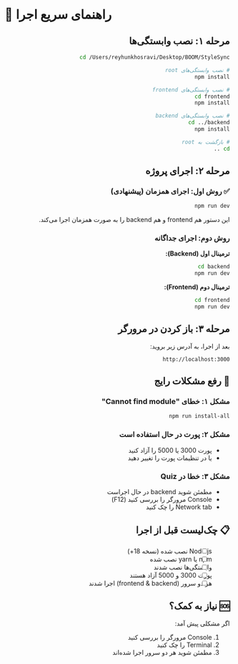# 🚀 راهنمای سریع اجرا

<div dir="rtl">

## مرحله ۱: نصب وابستگی‌ها

```bash
cd /Users/reyhunkhosravi/Desktop/BOOM/StyleSync

# نصب وابستگی‌های root
npm install

# نصب وابستگی‌های frontend
cd frontend
npm install

# نصب وابستگی‌های backend
cd ../backend
npm install

# بازگشت به root
cd ..
```

## مرحله ۲: اجرای پروژه

### ✅ روش اول: اجرای همزمان (پیشنهادی)

```bash
npm run dev
```

این دستور هم frontend و هم backend را به صورت همزمان اجرا می‌کند.

### روش دوم: اجرای جداگانه

**ترمینال اول (Backend):**
```bash
cd backend
npm run dev
```

**ترمینال دوم (Frontend):**
```bash
cd frontend
npm run dev
```

## مرحله ۳: باز کردن در مرورگر

بعد از اجرا، به آدرس زیر بروید:

```
http://localhost:3000
```

## 🔧 رفع مشکلات رایج

### مشکل ۱: خطای "Cannot find module"
```bash
npm run install-all
```

### مشکل ۲: پورت در حال استفاده است
- پورت 3000 یا 5000 را آزاد کنید
- یا در تنظیمات پورت را تغییر دهید

### مشکل ۳: خطا در Quiz
- مطمئن شوید backend در حال اجراست
- Console مرورگر را بررسی کنید (F12)
- Network tab را چک کنید

## 📋 چک‌لیست قبل از اجرا

- [ ] Node.js نصب شده (نسخه 18+)
- [ ] npm یا yarn نصب شده
- [ ] وابستگی‌ها نصب شدند
- [ ] پورت 3000 و 5000 آزاد هستند
- [ ] هر دو سرور (frontend & backend) اجرا شدند

## 🆘 نیاز به کمک؟

اگر مشکلی پیش آمد:
1. Console مرورگر را بررسی کنید
2. Terminal را چک کنید
3. مطمئن شوید هر دو سرور اجرا شده‌اند

</div>

